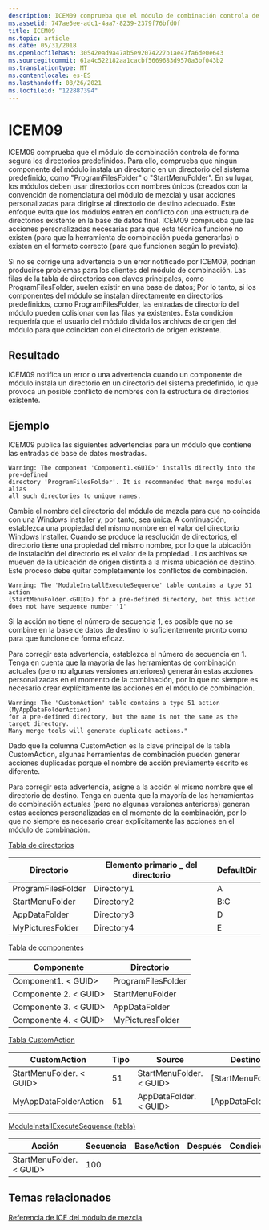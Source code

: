 ```yaml
---
description: ICEM09 comprueba que el módulo de combinación controla de forma segura los directorios predefinidos.
ms.assetid: 747ae5ee-adc1-4aa7-8239-2379f76bfd0f
title: ICEM09
ms.topic: article
ms.date: 05/31/2018
ms.openlocfilehash: 30542ead9a47ab5e92074227b1ae47fa6de0e643
ms.sourcegitcommit: 61a4c522182aa1cacbf5669683d9570a3bf043b2
ms.translationtype: MT
ms.contentlocale: es-ES
ms.lasthandoff: 08/26/2021
ms.locfileid: "122887394"
---
```

# <a name="icem09"></a>ICEM09

ICEM09 comprueba que el módulo de combinación controla de forma segura los directorios predefinidos. Para ello, comprueba que ningún componente del módulo instala un directorio en un directorio del sistema predefinido, como "ProgramFilesFolder" o "StartMenuFolder". En su lugar, los módulos deben usar directorios con nombres únicos (creados con la convención de nomenclatura del módulo de mezcla) y usar acciones personalizadas para dirigirse al directorio de destino adecuado. Este enfoque evita que los módulos entren en conflicto con una estructura de directorios existente en la base de datos final. ICEM09 comprueba que las acciones personalizadas necesarias para que esta técnica funcione no existen (para que la herramienta de combinación pueda generarlas) o existen en el formato correcto (para que funcionen según lo previsto).

Si no se corrige una advertencia o un error notificado por ICEM09, podrían producirse problemas para los clientes del módulo de combinación. Las filas de la tabla de directorios con claves principales, como ProgramFilesFolder, suelen existir en una base de datos; Por lo tanto, si los componentes del módulo se instalan directamente en directorios predefinidos, como ProgramFilesFolder, las entradas de directorio del módulo pueden colisionar con las filas ya existentes. Esta condición requeriría que el usuario del módulo divida los archivos de origen del módulo para que coincidan con el directorio de origen existente.

## <a name="result"></a>Resultado

ICEM09 notifica un error o una advertencia cuando un componente de módulo instala un directorio en un directorio del sistema predefinido, lo que provoca un posible conflicto de nombres con la estructura de directorios existente.

## <a name="example"></a>Ejemplo

ICEM09 publica las siguientes advertencias para un módulo que contiene las entradas de base de datos mostradas.

``` syntax
Warning: The component 'Component1.<GUID>' installs directly into the pre-defined 
directory 'ProgramFilesFolder'. It is recommended that merge modules alias 
all such directories to unique names.
```

Cambie el nombre del directorio del módulo de mezcla para que no coincida con una Windows installer y, por tanto, sea única. A continuación, establezca una propiedad del mismo nombre en el valor del directorio Windows Installer. Cuando se produce la resolución de directorios, el directorio tiene una propiedad del mismo nombre, por lo que la ubicación de instalación del directorio es el valor de la propiedad . Los archivos se mueven de la ubicación de origen distinta a la misma ubicación de destino. Este proceso debe quitar completamente los conflictos de combinación.

``` syntax
Warning: The 'ModuleInstallExecuteSequence' table contains a type 51 action 
(StartMenuFolder.<GUID>) for a pre-defined directory, but this action 
does not have sequence number '1'
```

Si la acción no tiene el número de secuencia 1, es posible que no se combine en la base de datos de destino lo suficientemente pronto como para que funcione de forma eficaz.

Para corregir esta advertencia, establezca el número de secuencia en 1. Tenga en cuenta que la mayoría de las herramientas de combinación actuales (pero no algunas versiones anteriores) generarán estas acciones personalizadas en el momento de la combinación, por lo que no siempre es necesario crear explícitamente las acciones en el módulo de combinación.

``` syntax
Warning: The 'CustomAction' table contains a type 51 action (MyAppDataFolderAction) 
for a pre-defined directory, but the name is not the same as the target directory. 
Many merge tools will generate duplicate actions."
```

Dado que la columna CustomAction es la clave principal de la tabla CustomAction, algunas herramientas de combinación pueden generar acciones duplicadas porque el nombre de acción previamente escrito es diferente.

Para corregir esta advertencia, asigne a la acción el mismo nombre que el directorio de destino. Tenga en cuenta que la mayoría de las herramientas de combinación actuales (pero no algunas versiones anteriores) generan estas acciones personalizadas en el momento de la combinación, por lo que no siempre es necesario crear explícitamente las acciones en el módulo de combinación.

[Tabla de directorios](directory-table.md)



| Directorio          | Elemento primario \_ del directorio | DefaultDir |
|--------------------|-------------------|------------|
| ProgramFilesFolder | Directory1        | A          |
| StartMenuFolder    | Directory2        | B:C        |
| AppDataFolder      | Directory3        | D          |
| MyPicturesFolder   | Directory4        | E          |



 

[Tabla de componentes](component-table.md)



| Componente               | Directorio          |
|-------------------------|--------------------|
| Component1. &lt; GUID&gt; | ProgramFilesFolder |
| Componente 2. &lt; GUID&gt; | StartMenuFolder    |
| Componente 3. &lt; GUID&gt; | AppDataFolder      |
| Componente 4. &lt; GUID&gt; | MyPicturesFolder   |



 

[Tabla CustomAction](customaction-table.md)



| CustomAction                 | Tipo | Source                       | Destino              |
|------------------------------|------|------------------------------|---------------------|
| StartMenuFolder. &lt; GUID&gt; | 51   | StartMenuFolder. &lt; GUID&gt; | \[StartMenuFolder\] |
| MyAppDataFolderAction        | 51   | AppDataFolder. &lt; GUID&gt;   | \[AppDataFolder\]   |



 

[ModuleInstallExecuteSequence (tabla)](moduleinstallexecutesequence-table.md)



| Acción                       | Secuencia | BaseAction | Después | Condición |
|------------------------------|----------|------------|-------|-----------|
| StartMenuFolder. &lt; GUID&gt; | 100      |            |       |           |



 

## <a name="related-topics"></a>Temas relacionados

<dl> <dt>

[Referencia de ICE del módulo de mezcla](merge-module-ice-reference.md)
</dt> </dl>

 

 



